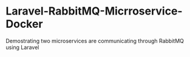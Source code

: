 # Laravel-RabbitMQ-Micrroservice-Docker
Demostrating two microservices are communicating through RabbitMQ using Laravel
